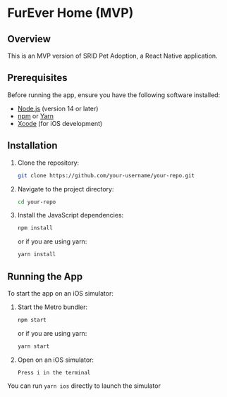 # FurEver Home (MVP)

## Overview

This is an MVP version of SRID Pet Adoption, a React Native application.

## Prerequisites

Before running the app, ensure you have the following software installed:

- [Node.js](https://nodejs.org/) (version 14 or later)
- [npm](https://www.npmjs.com/) or [Yarn](https://yarnpkg.com/)
- [Xcode](https://developer.apple.com/xcode/) (for iOS development)

## Installation

1. Clone the repository:

   ```bash
   git clone https://github.com/your-username/your-repo.git
   ```

2. Navigate to the project directory:

   ```bash
   cd your-repo
   ```

3. Install the JavaScript dependencies:

   ```bash
   npm install
   ```

   or if you are using yarn:

   ```bash
   yarn install
   ```

## Running the App

To start the app on an iOS simulator:

1. Start the Metro bundler:

   ```bash
   npm start
   ```

   or if you are using yarn:

   ```bash
   yarn start
   ```

2. Open on an iOS simulator:

   ```
   Press i in the terminal
   ```

You can run ```yarn ios``` directly to launch the simulator
